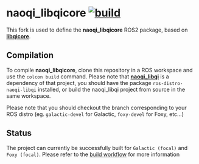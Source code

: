 # naoqi_libqicore [![build](https://github.com/ros-naoqi/libqicore/actions/workflows/build.yml/badge.svg?branch=ros2)](https://github.com/ros-naoqi/libqicore/actions/workflows/build.yml)

This fork is used to define the __naoqi_libqicore__ ROS2 package, based on [__libqicore__](https://github.com/aldebaran/libqicore).

## Compilation
To compile __naoqi_libqicore__, clone this repository in a ROS workspace and use the `colcon build` command. Please note that [__naoqi_libqi__](https://github.com/ros-naoqi/libqi) is a dependency of that project, you should have the package `ros-distro-naoqi-libqi` installed, or build the naoqi_libqi project from source in the same workspace.

Please note that you should checkout the branch corresponding to your ROS distro (eg. `galactic-devel` for Galactic, `foxy-devel` for Foxy, etc...)

## Status 

The project can currently be successfully built for `Galactic (focal)` and `Foxy (focal)`. Please refer to the [build workflow](https://github.com/ros-naoqi/libqicore/actions/workflows/build.yml) for more information